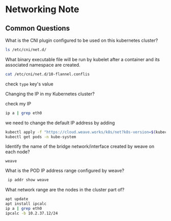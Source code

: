 # Networking Note

## Common Questions

What is the CNI plugin configured to be used on this kubernetes cluster?
```bash
ls /etc/cni/net.d/
```

What binary executable file will be run by kubelet after a container and its associated namespace are created.
```bash
cat /etc/cni/net.d/10-flannel.conflis
```
check `type` key's value

Changing the IP in my Kubernetes cluster?

check my IP
```bash
ip a | grep eth0
```

we need to change the default IP address by adding
```bash
kubectl apply -f "https://cloud.weave.works/k8s/net?k8s-version=$(kubectl version | base64 | tr -d '\n')&env.IPALLOC_RANGE=10.50.0.0/16"
kubectl get pods -n kube-system
```

Identify the name of the bridge network/interface created by weave on each node?
```
weave
```
What is the POD IP address range configured by weave?
```bash
 ip addr show weave
```

What network range are the nodes in the cluster part of?
```bash
apt update
apt install ipcalc
ip a | grep eth0 
ipcalc -b 10.2.37.12/24
```

